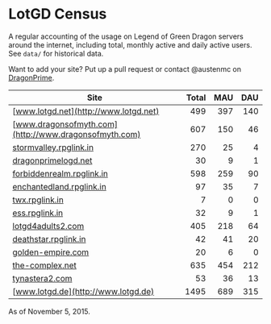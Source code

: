 # LotGD Census
A regular accounting of the usage on Legend of Green Dragon servers around the internet, including total, monthly active and daily active users. See `data/` for historical data.

Want to add your site? Put up a pull request or contact @austenmc on [DragonPrime](http://dragonprime.net).


Site | Total | MAU | DAU
--- | ---:| ---:| ---:
[www.lotgd.net](http://www.lotgd.net)|499|397|140
[www.dragonsofmyth.com](http://www.dragonsofmyth.com)|607|150|46
[stormvalley.rpglink.in](http://stormvalley.rpglink.in)|270|25|4
[dragonprimelogd.net](http://dragonprimelogd.net)|30|9|1
[forbiddenrealm.rpglink.in](http://forbiddenrealm.rpglink.in)|598|259|90
[enchantedland.rpglink.in](http://enchantedland.rpglink.in)|97|35|7
[twx.rpglink.in](http://twx.rpglink.in)|7|0|0
[ess.rpglink.in](http://ess.rpglink.in)|32|9|1
[lotgd4adults2.com](http://lotgd4adults2.com)|405|218|64
[deathstar.rpglink.in](http://deathstar.rpglink.in)|42|41|20
[golden-empire.com](http://golden-empire.com)|20|6|0
[the-complex.net](http://the-complex.net)|635|454|212
[tynastera2.com](http://tynastera2.com)|53|36|13
[www.lotgd.de](http://www.lotgd.de)|1495|689|315

As of November 5, 2015.
